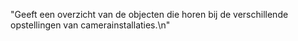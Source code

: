 "Geeft een overzicht van de objecten die horen bij de verschillende opstellingen van camerainstallaties.\n"